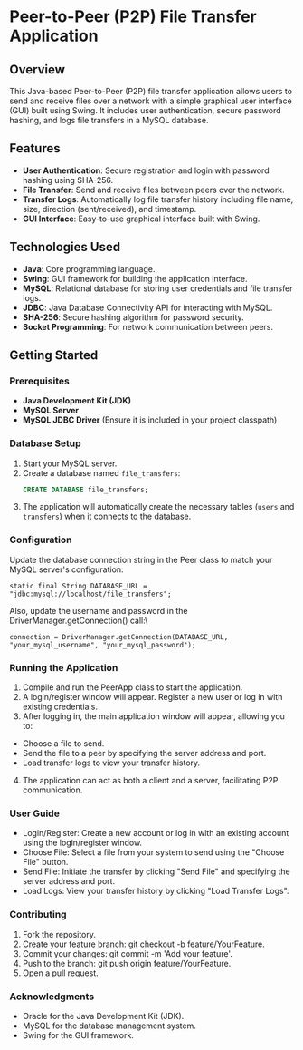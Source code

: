 # Peer-to-Peer (P2P) File Transfer Application

## Overview
This Java-based Peer-to-Peer (P2P) file transfer application allows users to send and receive files over a network with a simple graphical user interface (GUI) built using Swing. It includes user authentication, secure password hashing, and logs file transfers in a MySQL database.

## Features
- **User Authentication**: Secure registration and login with password hashing using SHA-256.
- **File Transfer**: Send and receive files between peers over the network.
- **Transfer Logs**: Automatically log file transfer history including file name, size, direction (sent/received), and timestamp.
- **GUI Interface**: Easy-to-use graphical interface built with Swing.

## Technologies Used
- **Java**: Core programming language.
- **Swing**: GUI framework for building the application interface.
- **MySQL**: Relational database for storing user credentials and file transfer logs.
- **JDBC**: Java Database Connectivity API for interacting with MySQL.
- **SHA-256**: Secure hashing algorithm for password security.
- **Socket Programming**: For network communication between peers.

## Getting Started

### Prerequisites
- **Java Development Kit (JDK)**
- **MySQL Server**
- **MySQL JDBC Driver** (Ensure it is included in your project classpath)

### Database Setup
1. Start your MySQL server.
2. Create a database named `file_transfers`:
   ```sql
   CREATE DATABASE file_transfers;
3. The application will automatically create the necessary tables (`users` and `transfers`) when it connects to the database.

### Configuration
Update the database connection string in the Peer class to match your MySQL server's configuration:
```
static final String DATABASE_URL = "jdbc:mysql://localhost/file_transfers";
```
Also, update the username and password in the DriverManager.getConnection() call:\
``` 
connection = DriverManager.getConnection(DATABASE_URL, "your_mysql_username", "your_mysql_password");
```
### Running the Application
1. Compile and run the PeerApp class to start the application.
2. A login/register window will appear. Register a new user or log in with existing credentials.
3. After logging in, the main application window will appear, allowing you to:
- Choose a file to send.
- Send the file to a peer by specifying the server address and port.
- Load transfer logs to view your transfer history.
4. The application can act as both a client and a server, facilitating P2P communication.

### User Guide
- Login/Register: Create a new account or log in with an existing account using the login/register window.
- Choose File: Select a file from your system to send using the "Choose File" button.
- Send File: Initiate the transfer by clicking "Send File" and specifying the server address and port.
- Load Logs: View your transfer history by clicking "Load Transfer Logs".

### Contributing
1. Fork the repository.
2. Create your feature branch: git checkout -b feature/YourFeature.
3. Commit your changes: git commit -m 'Add your feature'.
4. Push to the branch: git push origin feature/YourFeature.
5. Open a pull request.

### Acknowledgments
- Oracle for the Java Development Kit (JDK).
- MySQL for the database management system.
- Swing for the GUI framework.


